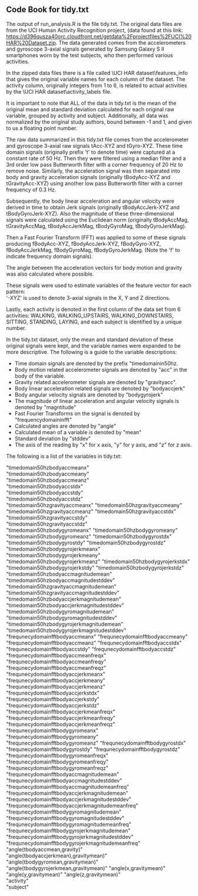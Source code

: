 ## Code Book for tidy.txt
The output of run_analysis.R is the file tidy.txt.  The original data files are from the UCI Human Activity Recognition project, (data found at this link: https://d396qusza40orc.cloudfront.net/getdata%2Fprojectfiles%2FUCI%20HAR%20Dataset.zip. 
The data generated comes from the accelerometers and gyroscope 3-axial signals generated by Samsung Galaxy S II smartphones worn by the test subjects, who then performed various activities.  

In the zipped data files there is a file called \UCI HAR dataset\features_info that gives the original variable names for each column of the dataset. The activity column, originally integers from 1 to 6, is related to actual activities by the \UCI HAR dataset\activity_labels file. 

It is important to note that ALL of the data in tidy.txt is the mean of the original mean and standard deviation calculated for each original raw variable, grouped by activity and subject. Additionally, all data was normalized by the original study authors, bound between -1 and 1, and given to us a floating point number. 

The raw data summarized in this tidy.txt file comes from the accelerometer and gyroscope 3-axial raw signals tAcc-XYZ and tGyro-XYZ. These time domain signals (originally prefix 't' to denote time) were captured at a constant rate of 50 Hz. Then they were filtered using a median filter and a 3rd order low pass Butterworth filter with a corner frequency of 20 Hz to remove noise. Similarly, the acceleration signal was then separated into body and gravity acceleration signals (originally tBodyAcc-XYZ and tGravityAcc-XYZ) using another low pass Butterworth filter with a corner frequency of 0.3 Hz. 

Subsequently, the body linear acceleration and angular velocity were derived in time to obtain Jerk signals (originally tBodyAccJerk-XYZ and tBodyGyroJerk-XYZ). Also the magnitude of these three-dimensional signals were calculated using the Euclidean norm (originally tBodyAccMag, tGravityAccMag, tBodyAccJerkMag, tBodyGyroMag, tBodyGyroJerkMag). 

Then a Fast Fourier Transform (FFT) was applied to some of these signals producing fBodyAcc-XYZ, fBodyAccJerk-XYZ, fBodyGyro-XYZ, fBodyAccJerkMag, fBodyGyroMag, fBodyGyroJerkMag. (Note the 'f' to indicate frequency domain signals). 

The angle between the acceleration vectors for body motion and gravity was also calculated where possible. 

These signals were used to estimate variables of the feature vector for each pattern:  
'-XYZ' is used to denote 3-axial signals in the X, Y and Z directions.

Lastly, each activity is denoted in the first column of the data set from 6 activities: WALKING, WALKING_UPSTAIRS, WALKING_DOWNSTAIRS, SITTING, STANDING, LAYING, and each subject is identified by a unique number.

In the tidy.txt dataset, only the mean and standard deviation of these original signals were kept, and the variable names were expanded to be more descriptive. The following is a guide to the variable descriptions:
 * Time domain signals are denoted by the prefix "timedomainin50hz.  
 * Body motion related accelerometer signals are denoted by "acc" in the body of the variable.  
 * Gravity related accelerometer signals are denoted by "gravityacc".  
 * Body linear acceleration related signals are denoted by "bodyaccjerk"
 * Body angular velocity signals are denoted by "bodygyrojerk"
 * The magnitude of linear acceleration and angular velocity signals is denoted by "magntitude" 
 * Fast Fourier Transforms on the signal is denoted by "frequencydomaininfft"
 * Calculated angles are denoted by "angle"
 * Calculated mean of a variable is denoted by "mean"
 * Standard deviation by "stddev"
 * The axis of the reading by "x" for x axis, "y" for y axis, and "z" for z axis.
 

The following is a list of the variables in tidy.txt:

"timedomain50hzbodyaccmeanx"                      
"timedomain50hzbodyaccmeany"                     
"timedomain50hzbodyaccmeanz"                      
"timedomain50hzbodyaccstdx"                      
"timedomain50hzbodyaccstdy"                       
"timedomain50hzbodyaccstdz"  
"timedomain50hzgravityaccmeanx"                   "timedomain50hzgravityaccmeany"                  
"timedomain50hzgravityaccmeanz"                   "timedomain50hzgravityaccstdx"                   
"timedomain50hzgravityaccstdy"                    
"timedomain50hzgravityaccstdz"             
"timedomain50hzbodygyromeanx"                     "timedomain50hzbodygyromeany"                    
"timedomain50hzbodygyromeanz"                     "timedomain50hzbodygyrostdx"                     
"timedomain50hzbodygyrostdy"                      "timedomain50hzbodygyrostdz"                     
"timedomain50hzbodygyrojerkmeanx"                 "timedomain50hzbodygyrojerkmeany"                
"timedomain50hzbodygyrojerkmeanz"                 "timedomain50hzbodygyrojerkstdx"                 
"timedomain50hzbodygyrojerkstdy"                  "timedomain50hzbodygyrojerkstdz"                 
"timedomain50hzbodyaccmagnitudemean"              "timedomain50hzbodyaccmagnitudestddev"           
"timedomain50hzgravityaccmagnitudemean"           "timedomain50hzgravityaccmagnitudestddev"        
"timedomain50hzbodyaccjerkmagnitudemean"          "timedomain50hzbodyaccjerkmagnitudestddev"       
"timedomain50hzbodygyromagnitudemean"             "timedomain50hzbodygyromagnitudestddev"          
"timedomain50hzbodygyrojerkmagnitudemean"         "timedomain50hzbodygyrojerkmagnitudestddev"      
"frequnecydomainfftbodyaccmeanx"                  "frequnecydomainfftbodyaccmeany"                 
"frequnecydomainfftbodyaccmeanz"                  "frequnecydomainfftbodyaccstdx"                  
"frequnecydomainfftbodyaccstdy"                   "frequnecydomainfftbodyaccstdz"                  
"frequnecydomainfftbodyaccmeanfreqx"              "frequnecydomainfftbodyaccmeanfreqy"             
"frequnecydomainfftbodyaccmeanfreqz"              "frequnecydomainfftbodyaccjerkmeanx"             
"frequnecydomainfftbodyaccjerkmeany"              "frequnecydomainfftbodyaccjerkmeanz"             
"frequnecydomainfftbodyaccjerkstdx"               "frequnecydomainfftbodyaccjerkstdy"              
"frequnecydomainfftbodyaccjerkstdz"               "frequnecydomainfftbodyaccjerkmeanfreqx"         
"frequnecydomainfftbodyaccjerkmeanfreqy"          "frequnecydomainfftbodyaccjerkmeanfreqz"         
"frequnecydomainfftbodygyromeanx"                 "frequnecydomainfftbodygyromeany"                
"frequnecydomainfftbodygyromeanz"                 "frequnecydomainfftbodygyrostdx"                 
"frequnecydomainfftbodygyrostdy"                  "frequnecydomainfftbodygyrostdz"                 
"frequnecydomainfftbodygyromeanfreqx"             "frequnecydomainfftbodygyromeanfreqy"            
"frequnecydomainfftbodygyromeanfreqz"             "frequnecydomainfftbodyaccmagnitudemean"         
"frequnecydomainfftbodyaccmagnitudestddev"        "frequnecydomainfftbodyaccmagnitudemeanfreq"     
"frequnecydomainfftbodyaccjerkmagnitudemean"      "frequnecydomainfftbodyaccjerkmagnitudestddev"   
"frequnecydomainfftbodyaccjerkmagnitudemeanfreq"  "frequnecydomainfftbodygyromagnitudemean"        
"frequnecydomainfftbodygyromagnitudestddev"       "frequnecydomainfftbodygyromagnitudemeanfreq"    
"frequnecydomainfftbodygyrojerkmagnitudemean"     "frequnecydomainfftbodygyrojerkmagnitudestddev"  
"frequnecydomainfftbodygyrojerkmagnitudemeanfreq" "angle(tbodyaccmean,gravity)"                    
"angle(tbodyaccjerkmean),gravitymean)"            "angle(tbodygyromean,gravitymean)"               
"angle(tbodygyrojerkmean,gravitymean)"            "angle(x,gravitymean)"                           
"angle(y,gravitymean)"                            "angle(z,gravitymean)"                           
"activity"                                        
"subject"                    